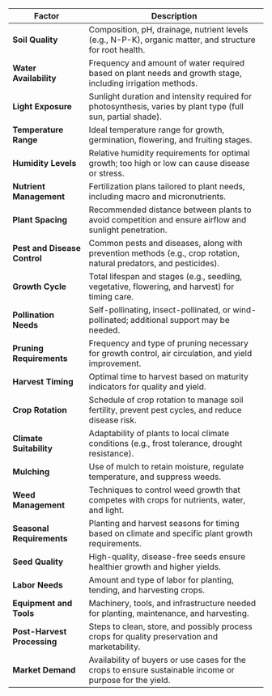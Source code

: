| **Factor**                | **Description**                                                                                          |
|---------------------------|----------------------------------------------------------------------------------------------------------|
| **Soil Quality**          | Composition, pH, drainage, nutrient levels (e.g., N-P-K), organic matter, and structure for root health. |
| **Water Availability**    | Frequency and amount of water required based on plant needs and growth stage, including irrigation methods.|
| **Light Exposure**        | Sunlight duration and intensity required for photosynthesis, varies by plant type (full sun, partial shade).|
| **Temperature Range**     | Ideal temperature range for growth, germination, flowering, and fruiting stages.                         |
| **Humidity Levels**       | Relative humidity requirements for optimal growth; too high or low can cause disease or stress.          |
| **Nutrient Management**   | Fertilization plans tailored to plant needs, including macro and micronutrients.                         |
| **Plant Spacing**         | Recommended distance between plants to avoid competition and ensure airflow and sunlight penetration.    |
| **Pest and Disease Control** | Common pests and diseases, along with prevention methods (e.g., crop rotation, natural predators, and pesticides).|
| **Growth Cycle**          | Total lifespan and stages (e.g., seedling, vegetative, flowering, and harvest) for timing care.          |
| **Pollination Needs**     | Self-pollinating, insect-pollinated, or wind-pollinated; additional support may be needed.               |
| **Pruning Requirements**  | Frequency and type of pruning necessary for growth control, air circulation, and yield improvement.      |
| **Harvest Timing**        | Optimal time to harvest based on maturity indicators for quality and yield.                             |
| **Crop Rotation**         | Schedule of crop rotation to manage soil fertility, prevent pest cycles, and reduce disease risk.       |
| **Climate Suitability**   | Adaptability of plants to local climate conditions (e.g., frost tolerance, drought resistance).         |
| **Mulching**              | Use of mulch to retain moisture, regulate temperature, and suppress weeds.                             |
| **Weed Management**       | Techniques to control weed growth that competes with crops for nutrients, water, and light.             |
| **Seasonal Requirements** | Planting and harvest seasons for timing based on climate and specific plant growth requirements.        |
| **Seed Quality**          | High-quality, disease-free seeds ensure healthier growth and higher yields.                            |
| **Labor Needs**           | Amount and type of labor for planting, tending, and harvesting crops.                                   |
| **Equipment and Tools**   | Machinery, tools, and infrastructure needed for planting, maintenance, and harvesting.                  |
| **Post-Harvest Processing** | Steps to clean, store, and possibly process crops for quality preservation and marketability.          |
| **Market Demand**         | Availability of buyers or use cases for the crops to ensure sustainable income or purpose for the yield. |